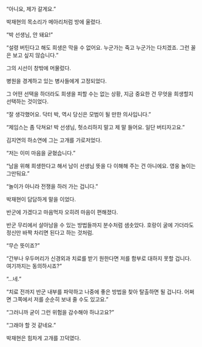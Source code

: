 “아니요, 제가 갈게요.”

박재현의 목소리가 메아리처럼 방에 울렸다.

“박 선생님, 안 돼요!”

“설령 버틴다고 해도 희생은 막을 수 없어요. 누군가는 죽고 누군가는 다치겠죠. 그런 꼴은 보고 싶지 않습니다.”

그의 시선이 창밖에 머물렀다.

병원을 경계하고 있는 병사들에게 고정되었다.

그 어떤 선택을 하더라도 희생을 피할 수는 없는 상황, 지금 중요한 건 무엇을 희생할지 선택하는 것이었다.

“잘 생각했어요. 닥터 박, 역시 당신은 모범이 될 만한 의사입니다.”

“제임스는 좀 닥쳐요! 박 선생님, 헛소리하지 말고 제 말 들어요. 일단 버티자고요.”

김지연의 하소연에 그는 고개를 가로저었다.

“저는 이미 마음을 굳혔습니다.”

“남을 위해 희생한다고 해서 남이 선생님 뜻을 다 이해해 주는 건 아니에요. 영웅 놀이는 그만둬요.”

“놀이가 아니라 전쟁을 하러 가는 겁니다.”

박재현이 담담하게 말을 이었다.

반군에 가겠다고 마음먹자 오히려 마음이 편해졌다.

반군 무리에서 살아남을 수 있는 방법들까지 분수처럼 샘솟았다. 호랑이 굴에 가더라도 정신만 바짝 차리면 된다고 하는 것처럼.

“무슨 뜻이죠?”

“간부나 우두머리가 신경외과 치료를 받기 원한다면 저를 함부로 대하지 못할 겁니다. 여기까지는 동의하시죠?”

“…네.”

“치료 전까지 반군 내부를 파악하고 나중에 좋은 방법을 찾아 탈출하면 될 겁니다. 어쩌면 그쪽에서 저를 순순히 보내 줄 수도 있고요.”

“그러니까 굳이 그런 위험을 감수해야 하냐고요?”

“그래야 할 것 같네요.”

박재현은 힘차게 고개를 끄덕였다.